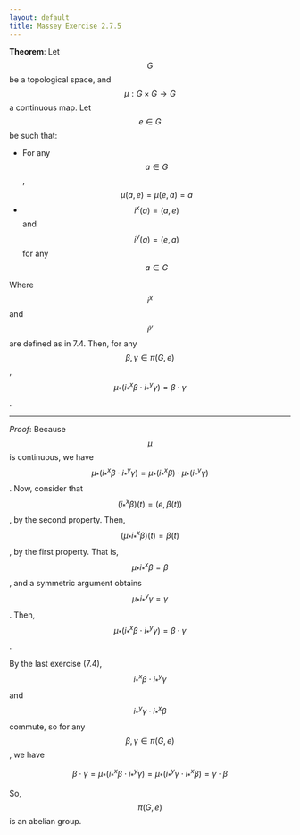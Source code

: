 ```yaml
---
layout: default
title: Massey Exercise 2.7.5
---
```



**Theorem**:
Let $$G$$ be a topological space, and $$\mu : G \times G \rightarrow G$$ a continuous map.
Let $$e \in G$$ be such that:

* For any $$a \in G$$, $$\mu(a,e) = \mu(e, a) = a$$
* $$i^x(a) = (a,e)$$ and $$i^y(a) = (e,a)$$ for any $$a \in G$$

Where $$i^x$$ and $$i^y$$ are defined as in 7.4.
Then, for any $$\beta,\gamma \in \pi(G,e)$$, $$\mu_* ( i^x_* \beta \cdot i^y_* \gamma) = \beta \cdot \gamma$$.

----

*Proof*:
Because $$\mu$$ is continuous, we have $$\mu_* (i^x_* \beta \cdot i^y_* \gamma) = \mu_*(i^x_* \beta) \cdot \mu_*(i^y_* \gamma)$$.
Now, consider that $$(i^x_* \beta)(t) = (e, \beta(t))$$, by the second property.
Then, $$(\mu_* i^x_* \beta)(t) = \beta(t)$$, by the first property.
That is, $$\mu_* i^x_* \beta = \beta$$, and a symmetric argument obtains $$\mu_* i^y_* \gamma = \gamma$$.
Then, $$\mu_* (i^x_* \beta \cdot i^y_* \gamma) = \beta \cdot \gamma$$.



By the last exercise (7.4), $$i^x_* \beta \cdot i^y_* \gamma$$ and $$i^y_* \gamma \cdot i^x_* \beta$$ commute, so for any $$\beta, \gamma \in \pi(G,e)$$, we have

$$
\beta \cdot \gamma = \mu_*(i^x_* \beta \cdot i^y_* \gamma)
= \mu_*(i^y_* \gamma \cdot i^x_* \beta) = \gamma \cdot \beta
$$

So, $$\pi(G,e)$$ is an abelian group.
